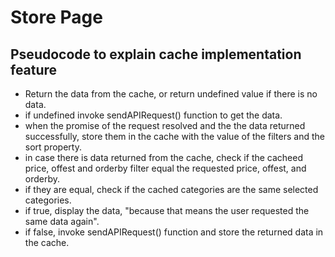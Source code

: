 # Store Page
## Pseudocode to explain cache implementation feature
- Return the data from the cache, or return undefined value if there is no data.
- if undefined invoke sendAPIRequest() function to get the data.
- when the promise of the request resolved and the the data returned successfully, store them in the cache with the value of the filters and the sort property.
- in case there is data returned from the cache, check if the cacheed price, offest and orderby filter equal the requested price, offest, and orderby.
- if they are equal, check if the cached categories are the same selected categories.
- if true, display the data, "because that means the user requested the same data again".
- if false, invoke sendAPIRequest() function and store the returned data in the cache.
